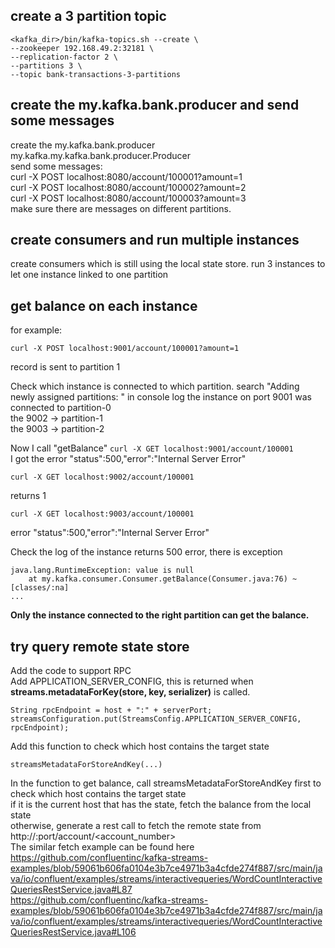 
## create a 3 partition topic
```
<kafka_dir>/bin/kafka-topics.sh --create \
--zookeeper 192.168.49.2:32181 \
--replication-factor 2 \
--partitions 3 \
--topic bank-transactions-3-partitions
```

## create the my.kafka.bank.producer and send some messages 
create the my.kafka.bank.producer my.kafka.my.kafka.bank.producer.Producer  
send some messages:  
curl -X POST localhost:8080/account/100001?amount=1  
curl -X POST localhost:8080/account/100002?amount=2  
curl -X POST localhost:8080/account/100003?amount=3  
make sure there are messages on different partitions.  

## create consumers and run multiple instances 
create consumers which is still using the local state store.
run 3 instances to let one instance linked to one partition

## get balance on each instance
for example:
```
curl -X POST localhost:9001/account/100001?amount=1
```
record is sent to partition 1

Check which instance is connected to which partition. search "Adding newly assigned partitions: " in console log
the instance on port 9001 was connected to partition-0  
the 9002 -> partition-1  
the 9003 -> partition-2 

Now I call "getBalance" ```curl -X GET localhost:9001/account/100001```  
I got the error "status":500,"error":"Internal Server Error"

```
curl -X GET localhost:9002/account/100001
```
returns 1

```
curl -X GET localhost:9003/account/100001
```
error "status":500,"error":"Internal Server Error"

Check the log of the instance returns 500 error, there is exception
```
java.lang.RuntimeException: value is null
	at my.kafka.consumer.Consumer.getBalance(Consumer.java:76) ~[classes/:na]
...
```

**Only the instance connected to the right partition can get the balance.**

## try query remote state store
Add the code to support RPC  
Add APPLICATION_SERVER_CONFIG, this is returned when **streams.metadataForKey(store, key, serializer)** is called. 
```
String rpcEndpoint = host + ":" + serverPort;
streamsConfiguration.put(StreamsConfig.APPLICATION_SERVER_CONFIG, rpcEndpoint);
```
Add this function to check which host contains the target state
```
streamsMetadataForStoreAndKey(...)
```
In the function to get balance, call streamsMetadataForStoreAndKey first to check which host contains the target state  
if it is the current host that has the state, fetch the balance from the local state  
otherwise, generate a rest call to fetch the remote state from http://<host>:port/account/<account_number>  
The similar fetch example can be found here
https://github.com/confluentinc/kafka-streams-examples/blob/59061b606fa0104e3b7ce4971b3a4cfde274f887/src/main/java/io/confluent/examples/streams/interactivequeries/WordCountInteractiveQueriesRestService.java#L87  
https://github.com/confluentinc/kafka-streams-examples/blob/59061b606fa0104e3b7ce4971b3a4cfde274f887/src/main/java/io/confluent/examples/streams/interactivequeries/WordCountInteractiveQueriesRestService.java#L106

